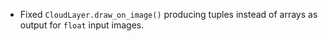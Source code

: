 * Fixed `CloudLayer.draw_on_image()` producing tuples instead of arrays
  as output for `float` input images.